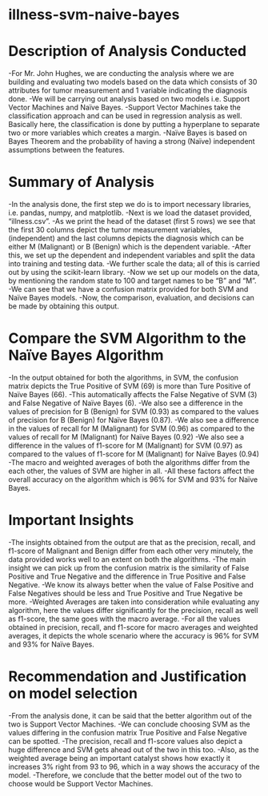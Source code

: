 # illness-svm-naive-bayes

# Description of Analysis Conducted

-For Mr. John Hughes, we are conducting the analysis where we are building and evaluating two models based on the data which consists of 30 attributes for tumor measurement and 1 variable indicating the diagnosis done.
-We will be carrying out analysis based on two models i.e. Support Vector Machines and Naïve Bayes.
-Support Vector Machines take the classification approach and can be used in regression analysis as well. Basically here, the classification is done by putting a hyperplane to separate two or more variables which creates a margin.
-Naïve Bayes is based on Bayes Theorem and the probability of having a strong (Naïve) independent assumptions between the features.

# Summary of Analysis

-In the analysis done, the first step we do is to import necessary libraries, i.e. pandas, numpy, and matplotlib.
-Next is we load the dataset provided, “illness.csv”.
-As we print the head of the dataset (first 5 rows) we see that the first 30 columns depict the tumor measurement variables, (independent) and the last columns depicts the diagnosis which can be either M (Malignant) or B (Benign) which is the dependent variable.
-After this, we set up the dependent and independent variables and split the data into training and testing data.
-We further scale the data; all of this is carried out by using the scikit-learn library.
-Now we set up our models on the data, by mentioning the random state to 100 and target names to be “B” and “M”.
-We can see that we have a confusion matrix provided for both SVM and Naïve Bayes models.
-Now, the comparison, evaluation, and decisions can be made by obtaining this output.

# Compare the SVM Algorithm to the Naïve Bayes Algorithm

-In the output obtained for both the algorithms, in SVM, the confusion matrix depicts the True Positive of SVM (69) is more than Ture Positive of Naïve Bayes (66).
-This automatically affects the False Negative of SVM (3) and False Negative of Naïve Bayes (6).
-We also see a difference in the values of precision for B (Benign) for SVM (0.93) as compared to the values of precision for B (Benign) for Naïve Bayes (0.87).
-We also see a difference in the values of recall for M (Malignant) for SVM (0.96) as compared to the values of recall for M (Malignant) for Naïve Bayes (0.92)
-We also see a difference in the values of f1-score for M (Malignant) for SVM (0.97) as compared to the values of f1-score for M (Malignant) for Naïve Bayes (0.94)
-The macro and weighted averages of both the algorithms differ from the each other, the values of SVM are higher in all.
-All these factors affect the overall accuracy on the algorithm which is 96% for SVM and 93% for Naïve Bayes.

# Important Insights

-The insights obtained from the output are that as the precision, recall, and f1-score of Malignant and Benign differ from each other very minutely, the data provided works well to an extent on both the algorithms.
-The main insight we can pick up from the confusion matrix is the similarity of False Positive and True Negative and the difference in True Positive and False Negative.
-We know its always better when the value of False Positive and False Negatives should be less and True Positive and True Negative be more.
-Weighted Averages are taken into consideration while evaluating any algorithm, here the values differ significantly for the precision, recall as well as f1-score, the same goes with the macro average.
-For all the values obtained in precision, recall, and f1-score for macro averages and weighted averages, it depicts the whole scenario where the accuracy is 96% for SVM and 93% for Naïve Bayes.

# Recommendation and Justification on model selection

-From the analysis done, it can be said that the better algorithm out of the two is Support Vector Machines.
-We can conclude choosing SVM as the values differing in the confusion matrix True Positive and False Negative can be spotted.
-The precision, recall and f1-score values also depict a huge difference and SVM gets ahead out of the two in this too.
-Also, as the weighted average being an important catalyst shows how exactly it increases 3% right from 93 to 96, which in a way shows the accuracy of the model.
-Therefore, we conclude that the better model out of the two to choose would be Support Vector Machines.
